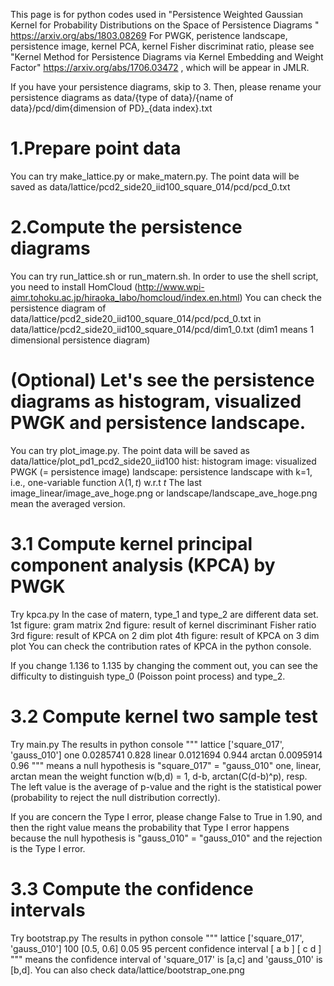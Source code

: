 This page is for python codes used in "Persistence Weighted Gaussian Kernel for Probability Distributions on the Space of Persistence Diagrams " <https://arxiv.org/abs/1803.08269>
For PWGK, peristence landscape, persistence image, kernel PCA, kernel Fisher discriminat ratio, please see "Kernel Method for Persistence Diagrams via Kernel Embedding and Weight Factor" <https://arxiv.org/abs/1706.03472> , which will be appear in JMLR.  

If you have your persistence diagrams, skip to 3.
Then, please rename your persistence diagrams as 
data/{type of data}/{name of data}/pcd/dim{dimension of PD}_{data index}.txt 


# 1.Prepare point data
You can try make_lattice.py or make_matern.py.
The point data will be saved as data/lattice/pcd2_side20_iid100_square_014/pcd/pcd_0.txt


# 2.Compute the persistence diagrams
You can try run_lattice.sh or run_matern.sh.
In order to use the shell script, you need to install HomCloud (http://www.wpi-aimr.tohoku.ac.jp/hiraoka_labo/homcloud/index.en.html)
You can check the persistence diagram of data/lattice/pcd2_side20_iid100_square_014/pcd/pcd_0.txt in data/lattice/pcd2_side20_iid100_square_014/pcd/dim1_0.txt (dim1 means 1 dimensional persistence diagram)


# (Optional) Let's see the persistence diagrams as histogram, visualized PWGK and persistence landscape.
You can try plot_image.py.
The point data will be saved as data/lattice/plot_pd1_pcd2_side20_iid100
hist: histogram
image: visualized PWGK (= persistence image)
landscape: persistence landscape with k=1, i.e., one-variable function $\lambda(1, t)$ w.r.t $t$
The last image_linear/image_ave_hoge.png or landscape/landscape_ave_hoge.png mean the averaged version.


# 3.1 Compute kernel principal component analysis (KPCA) by PWGK
Try kpca.py
In the case of matern, type_1 and type_2 are different data set.
1st figure: gram matrix
2nd figure: result of kernel discriminant Fisher ratio
3rd figure: result of KPCA on 2 dim plot
4th figure: result of KPCA on 3 dim plot
You can check the contribution rates of KPCA in the python console.

If you change 1.136 to 1.135 by changing the comment out, you can see the difficulty to distinguish type_0 (Poisson point process) and type_2.

# 3.2 Compute kernel two sample test
Try main.py
The results in python console
"""
lattice ['square_017', 'gauss_010']
one 
0.0285741 0.828
linear 
0.0121694 0.944
arctan 
0.0095914 0.96
"""
means a null hypothesis is "square_017" = "gauss_010"
one, linear, arctan mean the weight function w(b,d) = 1, d-b, arctan(C(d-b)^p), resp.
The left value is the average of p-value and the right is the statistical power (probability to reject the null distribution correctly).

If you are concern the Type I error, please change False to True in 1.90, and then the right value means the probability that Type I error happens because the null hypothesis is  "gauss_010" = "gauss_010" and the rejection is the Type I error.


# 3.3 Compute the confidence intervals
Try bootstrap.py
The results in python console
"""
lattice ['square_017', 'gauss_010'] 100 [0.5, 0.6] 0.05
95 percent confidence interval
[ a b ]
[ c d ] 
"""
means the confidence interval of 'square_017' is [a,c] and 'gauss_010' is [b,d].
You can also check data/lattice/bootstrap_one.png

